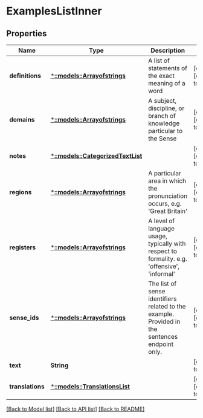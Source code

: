 # ExamplesListInner

## Properties
Name | Type | Description | Notes
------------ | ------------- | ------------- | -------------
**definitions** | [***::models::Arrayofstrings**](arrayofstrings.md) | A list of statements of the exact meaning of a word | [optional] [default to null]
**domains** | [***::models::Arrayofstrings**](arrayofstrings.md) | A subject, discipline, or branch of knowledge particular to the Sense | [optional] [default to null]
**notes** | [***::models::CategorizedTextList**](CategorizedTextList.md) |  | [optional] [default to null]
**regions** | [***::models::Arrayofstrings**](arrayofstrings.md) | A particular area in which the pronunciation occurs, e.g. &#39;Great Britain&#39; | [optional] [default to null]
**registers** | [***::models::Arrayofstrings**](arrayofstrings.md) | A level of language usage, typically with respect to formality. e.g. &#39;offensive&#39;, &#39;informal&#39; | [optional] [default to null]
**sense_ids** | [***::models::Arrayofstrings**](arrayofstrings.md) | The list of sense identifiers related to the example. Provided in the sentences endpoint only. | [optional] [default to null]
**text** | **String** |  | [default to null]
**translations** | [***::models::TranslationsList**](TranslationsList.md) |  | [optional] [default to null]

[[Back to Model list]](../README.md#documentation-for-models) [[Back to API list]](../README.md#documentation-for-api-endpoints) [[Back to README]](../README.md)


